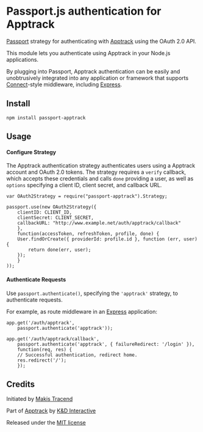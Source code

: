 # Passport.js authentication for Apptrack

[Passport](http://passportjs.org/) strategy for authenticating with [Apptrack](http://apptrack.io/) using the OAuth 2.0 API.

This module lets you authenticate using Apptrack in your Node.js applications.

By plugging into Passport, Apptrack authentication can be easily and unobtrusively integrated into any application or framework that supports [Connect](http://www.senchalabs.org/connect/)-style middleware, including [Express](http://expressjs.com/).

## Install
```
npm install passport-apptrack
```

## Usage

#### Configure Strategy

The Apptrack authentication strategy authenticates users using a Apptrack account and OAuth 2.0 tokens.  The strategy requires a `verify` callback, which accepts these credentials and calls `done` providing a user, as well as `options` specifying a client ID, client secret, and callback URL.
```
var OAuth2Strategy = require("passport-apptrack").Strategy;

passport.use(new OAuth2Strategy({
	clientID: CLIENT_ID,
	clientSecret: CLIENT_SECRET,
	callbackURL: "http://www.example.net/auth/apptrack/callback"
	},
	function(accessToken, refreshToken, profile, done) {
	User.findOrCreate({ providerId: profile.id }, function (err, user) {
		return done(err, user);
	});
	}
));
```

#### Authenticate Requests

Use `passport.authenticate()`, specifying the `'apptrack'` strategy, to authenticate requests.

For example, as route middleware in an [Express](http://expressjs.com/) application:

```
app.get('/auth/apptrack',
	passport.authenticate('apptrack'));

app.get('/auth/apptrack/callback',
	passport.authenticate('apptrack', { failureRedirect: '/login' }),
	function(req, res) {
	// Successful authentication, redirect home.
	res.redirect('/');
	});
```

## Credits

Initiated by [Makis Tracend](http://github.com/tracend)

Part of [Apptrack](http://apptrack.io/) by [K&D Interactive](http://kdi.co/)

Released under the [MIT license](http://makesites.org/licenses/MIT)

